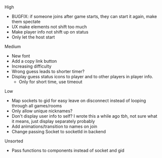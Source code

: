 High
- BUGFIX: if someone joins after game starts, they can start it again, make them spectate
- UX make elements not shift too much
- Make player info not shift up on status
- Only let the host start

Medium
- New font
- Add a copy link button
- Increasing difficulty
- Wrong guess leads to shorter timer?
- Display guess status icons to player and to other players in player info. 
    - Only for short time, use timeout

Low
- Map sockets to gid for easy leave on disconnect instead of looping through all games/rooms
- Only allow unique nicknames?
- Don't display user info to self? I wrote this a while ago tbh, not sure what it means, just display separately probably
- Add animations/transition to names on join
- Change passing Socket to socketId in backend

Unsorted
- Pass functions to components instead of socket and gid
